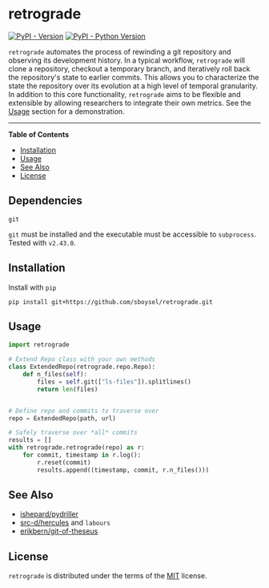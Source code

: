 # retrograde

[![PyPI - Version](https://img.shields.io/pypi/v/retrograde.svg)](https://pypi.org/project/retrograde)
[![PyPI - Python Version](https://img.shields.io/pypi/pyversions/retrograde.svg)](https://pypi.org/project/retrograde)

`retrograde` automates the process of rewinding a git repository and observing 
its development history. In a typical workflow, `retrograde` will clone a repository, 
checkout a temporary branch, and iteratively roll back the repository's state to
earlier commits. This allows you to characterize the state the repository over 
its evolution at a high level of temporal granularity. In addition to this core
functionality, `retrograde` aims to be flexible and extensible by allowing
researchers to integrate their own metrics. See the [Usage](#usage) section for 
a demonstration.

-----

**Table of Contents**

- [Installation](#installation)
- [Usage](#usage)
- [See Also](#see-also)
- [License](#license)

## Dependencies

```
git
```

`git` must be installed and the executable must be accessible to `subprocess`. Tested with `v2.43.0`.

## Installation

Install with `pip`

```console
pip install git+https://github.com/sboysel/retrograde.git
```

## Usage

```python
import retrograde

# Extend Repo class with your own methods
class ExtendedRepo(retrograde.repo.Repo):
    def n_files(self):
        files = self.git(["ls-files"]).splitlines()
        return len(files)


# Define repo and commits to traverse over        
repo = ExtendedRepo(path, url)

# Safely traverse over *all* commits
results = []
with retrograde.retrograde(repo) as r:
    for commit, timestamp in r.log():
        r.reset(commit)
        results.append((timestamp, commit, r.n_files()))
```

## See Also

- [ishepard/pydriller](https://github.com/ishepard/pydriller)
- [src-d/hercules](https://github.com/src-d/hercules) and `labours`
- [erikbern/git-of-theseus](https://github.com/erikbern/git-of-theseus)

## License

`retrograde` is distributed under the terms of the [MIT](https://spdx.org/licenses/MIT.html) license.
